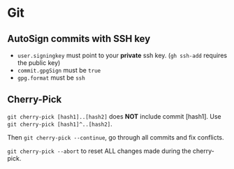 # Git

## AutoSign commits with SSH key

- `user.signingkey` must point to your **private** ssh key. (`gh ssh-add` requires the public key)
- `commit.gpgSign` must be `true`
- `gpg.format` must be `ssh`

## Cherry-Pick

`git cherry-pick [hash1]..[hash2]` does **NOT** include commit [hash1]. Use `git cherry-pick [hash1]^..[hash2]`.

Then `git cherry-pick --continue`, go through all commits and fix conflicts.

`git cherry-pick --abort` to reset ALL changes made during the cherry-pick.
